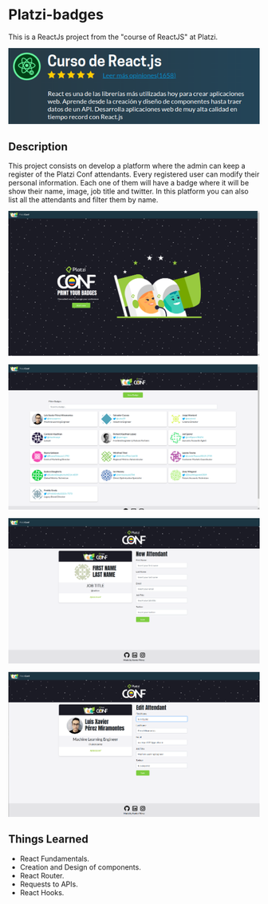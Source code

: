 # Platzi-badges
This is a ReactJs project from the "course of ReactJS" at Platzi.

<p align="center">
  <img src="./src/images/readme_img/react_course.png" width="600" title="react course">
</p>

## Description
This project consists on develop a platform where the admin can keep a register of the Platzi Conf attendants. Every registered user can modify their personal information. Each one of them will have a badge where it will be show their name, image, job title and twitter.
In this platform you can also list all the attendants and filter them by name.

<p align="center">
  <img src="./src/images/readme_img/home.png" width="600" title="home page">
</p>
<p align="center">
  <img src="./src/images/readme_img/badges_list.png" width="600" title="badges list">
</p>
<p align="center">
  <img src="./src/images/readme_img/badge_new.png" width="600" title="badge new">
</p>
<p align="center">
  <img src="./src/images/readme_img/badge_edit.png" width="600" title="badge edit">
</p>

## Things Learned
- React Fundamentals.
- Creation and Design of components.
- React Router.
- Requests to APIs.
- React Hooks.
